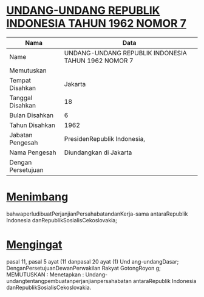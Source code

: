 # [UNDANG-UNDANG REPUBLIK INDONESIA TAHUN 1962 NOMOR 7](http://example.org/legal/document/uu/1962/7)

| Nama | Data |
| ------ | ----- |
|Name|UNDANG-UNDANG REPUBLIK INDONESIA TAHUN 1962 NOMOR 7|
|Memutuskan||
|Tempat Disahkan|Jakarta|
|Tanggal Disahkan|18|
|Bulan Disahkan|6|
|Tahun Disahkan|1962|
|Jabatan Pengesah|PresidenRepublik Indonesia,|
|Nama Pengesah|Diundangkan di Jakarta|
|Dengan Persetujuan||
# [Menimbang](http://example.org/legal/document/uu/1962/7/menimbang)
 bahwaperludibuatPerjanjianPersahabatandanKerja-sama antaraRepublik Indonesia danRepublikSosialisCekoslovakia;
# [Mengingat](http://example.org/legal/document/uu/1962/7/mengingat)
 pasal 11, pasal 5 ayat (11 danpasal 20 ayat (1) Und ang-undangDasar; DenganPersetujuanDewanPerwakilan Rakyat GotongRoyon g; MEMUTUSKAN : Menetapkan : Undang-undangtentangpembuatanperjanjianpersahabatan antaraRepublik Indonesia danRepublikSosialisCekoslovakia.